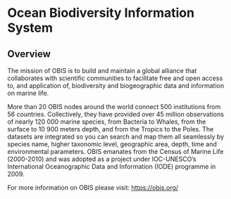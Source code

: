 
# Ocean Biodiversity Information System

## Overview

The mission of OBIS is to build and maintain a global alliance that collaborates with scientific communities to facilitate free and open access to, and application of, biodiversity and biogeographic data and information on marine life.

More than 20 OBIS nodes around the world connect 500 institutions from 56 countries. Collectively, they have provided over 45 million observations of nearly 120 000 marine species, from Bacteria to Whales, from the surface to 10 900 meters depth, and from the Tropics to the Poles. The datasets are integrated so you can search and map them all seamlessly by species name, higher taxonomic level, geographic area, depth, time and environmental parameters. OBIS emanates from the Census of Marine Life (2000-2010) and was adopted as a project under IOC-UNESCO’s International Oceanographic Data and Information (IODE) programme in 2009.

For more information on OBIS please visit: https://obis.org/

